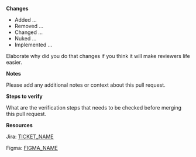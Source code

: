 **Changes**

- Added ...
- Removed ...
- Changed ...
- Nuked ...
- Implemented ...

Elaborate why did you do that changes if you think it will make reviewers life easier.

**Notes**

Please add any additional notes or context about this pull request.

**Steps to verify**

What are the verification steps that needs to be checked before merging this pull request.

**Resources**

Jira: [TICKET_NAME](https://cinnamonagency.atlassian.net/browse/TICKET_ID)

Figma: [FIGMA_NAME](FIGMA_URL)
